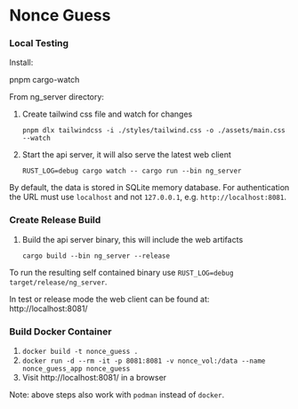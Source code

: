 # Nonce Guess

### Local Testing

Install:

pnpm
cargo-watch

From ng_server directory:

1. Create tailwind css file and watch for changes
   ```shell
   pnpm dlx tailwindcss -i ./styles/tailwind.css -o ./assets/main.css --watch
   ```

2. Start the api server, it will also serve the latest web client
   ```shell
   RUST_LOG=debug cargo watch -- cargo run --bin ng_server
   ```
   
By default, the data is stored in SQLite memory database. For authentication the URL must use `localhost` and not `127.0.0.1`, e.g. `http://localhost:8081`.
   
### Create Release Build

1. Build the api server binary, this will include the web artifacts
   ```shell
   cargo build --bin ng_server --release
   ```

To run the resulting self contained binary use `RUST_LOG=debug target/release/ng_server`.

In test or release mode the web client can be found at: http://localhost:8081/

### Build Docker Container

1. `docker build -t nonce_guess .`
2. `docker run -d --rm -it -p 8081:8081 -v nonce_vol:/data --name nonce_guess_app nonce_guess`
3. Visit http://localhost:8081/ in a browser

Note: above steps also work with `podman` instead of `docker`.

